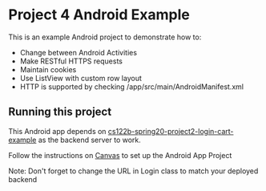 # Project 4 Android Example

This is an example Android project to demonstrate how to:

- Change between Android Activities
- Make RESTful HTTPS requests
- Maintain cookies
- Use ListView with custom row layout
- HTTP is supported by checking /app/src/main/AndroidManifest.xml

## Running this project

This Android app depends on [cs122b-spring20-project2-login-cart-example](https://github.com/UCI-Chenli-teaching/cs122b-spring20-project2-login-cart-example) as the backend server to work.

Follow the instructions on [Canvas](https://canvas.eee.uci.edu/courses/26486/pages/p4-task-2-developing-an-android-app-for-fabflix) to set up the Android App Project

Note: Don't forget to change the URL in Login class to match your deployed backend
